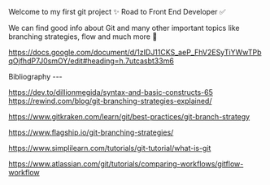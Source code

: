 Welcome to my first git project ✨ Road to Front End Developer ✅

We can find good info about Git and many other important topics like branching strategies, flow and much more 💭

https://docs.google.com/document/d/1zIDJ11CKS_aeP_FhV2ESyTiYWwTPbqOjfhdP7J0smOY/edit#heading=h.7utcasbt33m6


Bibliography ---

https://dev.to/dillionmegida/syntax-and-basic-constructs-65
https://rewind.com/blog/git-branching-strategies-explained/

https://www.gitkraken.com/learn/git/best-practices/git-branch-strategy

https://www.flagship.io/git-branching-strategies/

https://www.simplilearn.com/tutorials/git-tutorial/what-is-git

https://www.atlassian.com/git/tutorials/comparing-workflows/gitflow-workflow

